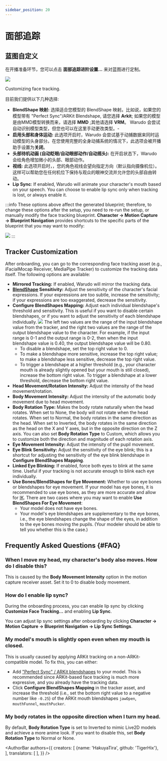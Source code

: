 ```yaml
---
sidebar_position: 20
---
```


# 面部追踪

## 蓝图自定义

在开播准备环节，您可以点击 **面部追踪进阶设置…** 来对蓝图进行定制。

![](/doc-img/en-mocap-3.png)
<p class="img-desc">Customizing face tracking.</p>

目前我们提供以下几种选择:

* **BlendShape 映射:** 选择适合您模型的 BlendShape 映射。比如说，如果您的模型带有 "Perfect Sync"/ARKit Blendshape, 请您选择 **Arkit**; 如果您的模型是由MMD模型转换而来，请选择 **MMD** ;其他请选择 **VRM**。 Warudo 会尝试自动识别模型类型，但您也可以在这里手动更改类型。-
* **启用头部和身体运动:** 此选项开启时，Warudo 会尝试基于动捕数据来同时运动模型的头身部分。在您使用完整的全身动捕系统的情况下，此选项会被开播助手设置为**关闭**。
* **头部待机动画 (自动眨眼/自动眼部动作/自动摇头):** 在开启状态下，Warudo 会给角色增加微小的头部、眼部动作。
* **视线:** 此选项开启时，，您的角色视线会望向指定方向（默认指向摄像机位）。这样可以帮助您在任何机位下保持与观众的眼神交流并允许您的头部自由转动。
* **Lip Sync**: If enabled, Warudo will animate your character's mouth based on your speech. You can choose to enable lip sync only when tracking is lost, or always enable it.

:::info
These options above affect the generated blueprint; therefore, to change these options after the setup, you need to re-run the setup, or manually modify the face tracking blueprint. **Character → Motion Capture → Blueprint Navigation** provides shortcuts to the specific parts of the blueprint that you may want to modify:

![](/doc-img/en-mocap-6.png)
:::

## Tracker Customization

After onboarding, you can go to the corresponding face tracking asset (e.g., iFacialMocap Receiver, MediaPipe Tracker) to customize the tracking data itself. The following options are available:

* **Mirrored Tracking:** If enabled, Warudo will mirror the tracking data.
* **[BlendShape](../tutorials/3d-primer#blendshape) Sensitivity:** Adjust the sensitivity of the character's facial expressions. If your expressions are too subtle, increase the sensitivity; if your expressions are too exaggerated, decrease the sensitivity.
* **Configure BlendShapes Mapping:** Adjust each individual blendshape's threshold and sensitivity. This is useful if you want to disable certain blendshapes, or if you want to adjust the sensitivity of each blendshape individually.
  ![](/doc-img/en-mocap-5.png)
  The left two values are the range of the input blendshape value from the tracker, and the right two values are the range of the output blendshape value to the character. For example, if the input range is 0-1 and the output range is 0-2, then when the input blendshape value is 0.40, the output blendshape value will be 0.80.
    - To disable a blendshape, set the top right value to 0.
    - To make a blendshape more sensitive, increase the top right value; to make a blendshape less sensitive, decrease the top right value.
    - To trigger a blendshape at a higher threshold (e.g., your character mouth is already slightly opened but your mouth is still closed), increase the bottom right value. To trigger a blendshape at a lower threshold, decrease the bottom right value.
* **Head Movement/Rotation Intensity:** Adjust the intensity of the head movement/rotation.
* **Body Movement Intensity:** Adjust the intensity of the automatic body movement due to head movement.
* **Body Rotation Type:** Makes the body rotate naturally when the head rotates.
  When set to None, the body will not rotate when the head rotates.
  When set to Normal, the body rotates in the same direction as the head.
  When set to Inverted, the body rotates in the same direction as the head on the X and Y axes, but in the opposite direction on the Z axis.
  You can also set **Body Rotation Type** to Custom, which allows you to customize both the direction and magnitude of each rotation axis.
* **Eye Movement Intensity:** Adjust the intensity of the pupil movement.
* **Eye Blink Sensitivity:** Adjust the sensitivity of the eye blink; this is a shortcut for adjusting the sensitivity of the eye blink blendshape in **Configure BlendShapes Mapping**.
* **Linked Eye Blinking:** If enabled, force both eyes to blink at the same time. Useful if your tracking is not accurate enough to blink each eye individually.
* **Use Bones/BlendShapes for Eye Movement:** Whether to use eye bones or blendshapes for eye movement. If your model has eye bones, it is recommended to use eye bones, as they are more accurate and allow for [IK](../tutorials/3d-primer#IK). There are two cases where you may want to enable **Use BlendShapes For Eye Movement**:
    - Your model does not have eye bones.
    - Your model's eye blendshapes are supplementary to the eye bones, i.e., the eye blendshapes change the shape of the eyes, in addition to the eye bones moving the pupils. (Your modeler should be able to tell you whether this is the case.)

## Frequently Asked Questions {#FAQ}

### When I move my head, my character's body also moves. How do I disable this?

This is caused by the **Body Movement Intensity** option in the motion capture receiver asset. Set it to 0 to disable body movement.

### How do I enable lip sync?

During the onboarding process, you can enable lip sync by clicking **Customize Face Tracking...** and enabling **Lip Sync**.

You can adjust lip sync settings after onboarding by clicking **Character → Motion Capture → Blueprint Navigation → Lip Sync Settings**.

### My model's mouth is slightly open even when my mouth is closed.

This is usually caused by applying ARKit tracking on a non-ARKit-compatible model. To fix this, you can either:

* Add ["Perfect Sync" / ARKit blendshapes](../tutorials/3d-primer#arkit) to your model. This is recommended since ARKit-based face tracking is much more expressive, and you already have the tracking data.
* Click **Configure BlendShapes Mapping** in the tracker asset, and increase the threshold (i.e., set the bottom right value to a negative number like `-0.25`) of the ARKit mouth blendshapes `jawOpen`, `mouthFunnel`, `mouthPucker`.

### My body rotates in the opposite direction when I turn my head.

By default, **Body Rotation Type** is set to Inverted to mimic Live2D models and achieve a more anime look. If you want to disable this, set **Body Rotation Type** to Normal or None.

<AuthorBar authors={{
  creators: [
    {name: 'HakuyaTira', github: 'TigerHix'},
  ],
  translators: [
  ],
}} />

